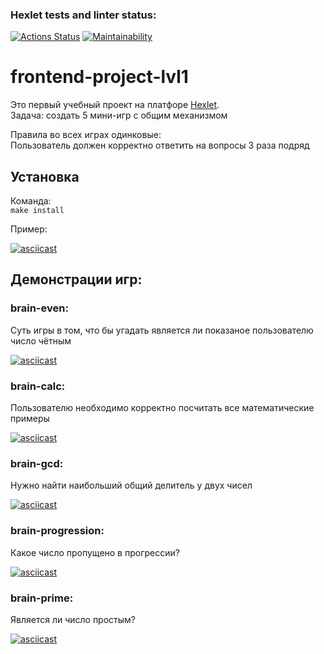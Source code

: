 ### Hexlet tests and linter status:
[![Actions Status](https://github.com/Dima22099/frontend-project-44/workflows/hexlet-check/badge.svg)](https://github.com/Dima22099/frontend-project-44/actions)
[![Maintainability](https://api.codeclimate.com/v1/badges/16544b870cd132cd962b/maintainability)](https://codeclimate.com/github/Dima22099/frontend-project-44/maintainability)


# frontend-project-lvl1

Это первый учебный проект на платфоре [Hexlet](https://ru.hexlet.io/).  
Задача: создать 5 мини-игр с общим механизмом

Правила во всех играх одинковые:  
Пользователь должен корректно ответить на вопросы 3 раза подряд


## **Установка**

Команда:  
```make install```

Пример:

[![asciicast](https://asciinema.org/a/8vWtroB4b9zNSLF00yJXQS4Tm.svg)](https://asciinema.org/a/8vWtroB4b9zNSLF00yJXQS4Tm)


## Демонстрации игр:


### brain-even:
Суть игры в том, что бы угадать является ли показаное пользователю число чётным

[![asciicast](https://asciinema.org/a/dZghLISzvVLQHzysByzZzwCd9.svg)](https://asciinema.org/a/dZghLISzvVLQHzysByzZzwCd9)

### brain-calc: 
Пользователю необходимо корректно посчитать все математические примеры

[![asciicast](https://asciinema.org/a/HBKjgcY6Mc7g1n5KrX1dZUfoY.svg)](https://asciinema.org/a/HBKjgcY6Mc7g1n5KrX1dZUfoY)


### brain-gcd:
Нужно найти наибольший общий делитель у двух чисел

[![asciicast](https://asciinema.org/a/uJz43ZvU9SKjYGULEedNYQcvn.svg)](https://asciinema.org/a/uJz43ZvU9SKjYGULEedNYQcvn)


### brain-progression: 
Какое число пропущено в прогрессии?

[![asciicast](https://asciinema.org/a/5AdMmRNDHxXEfkiNJAt0bbMFl.svg)](https://asciinema.org/a/5AdMmRNDHxXEfkiNJAt0bbMFl)


### brain-prime: 
Является ли число простым?

[![asciicast](https://asciinema.org/a/keQuvUkrYbA27t5HrzNhCX5nt.svg)](https://asciinema.org/a/keQuvUkrYbA27t5HrzNhCX5nt)
